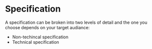 # Specification

A specification can be broken into two levels of detail and the one you choose depends on your target audiance:

- Non-techincal specification
- Technical specification
